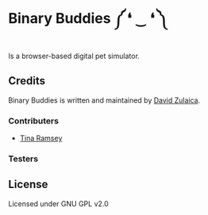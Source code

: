 # Binary Buddies ༼ ❛ ‿ ❛ ༽

Is a browser-based digital pet simulator.

## Credits

Binary Buddies is written and maintained by [David Zulaica](http://zulaica.info).

### Contributers

- [Tina Ramsey](http://github.com/tinaramsey87)

### Testers

## License
Licensed under GNU GPL v2.0
